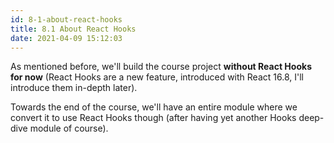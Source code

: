 ```yaml
---
id: 8-1-about-react-hooks
title: 8.1 About React Hooks
date: 2021-04-09 15:12:03
---
```


As mentioned before, we'll build the course project **without React Hooks for now** (React Hooks are a new feature, introduced with React 16.8, I'll introduce them in-depth later).

Towards the end of the course, we'll have an entire module where we convert it to use React Hooks though (after having yet another Hooks deep-dive module of course).
